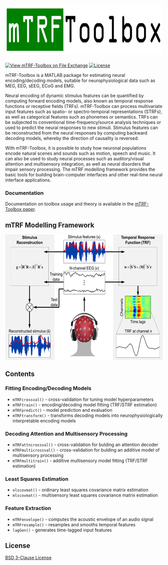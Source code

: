 # <img src="doc/mTRF-Toolbox_logo.png" height="160">

[![View mTRF-Toolbox on File Exchange](https://www.mathworks.com/matlabcentral/images/matlab-file-exchange.svg)](https://www.mathworks.com/matlabcentral/fileexchange/74260-mtrf-toolbox)
[![License](https://img.shields.io/badge/License-BSD%203--Clause-blue.svg)](https://opensource.org/licenses/BSD-3-Clause)

mTRF-Toolbox is a MATLAB package for estimating neural encoding/decoding models, suitable for neurophysiological data such as MEG, EEG, sEEG, ECoG and EMG.

Neural encoding of dynamic stimulus features can be quantified by computing forward encoding models, also known as temporal response functions or receptive fields (TRFs). mTRF-Toolbox can process multivariate input features such as spatio- or spectro-temporal representations (STRFs), as well as categorical features such as phonemes or semantics. TRFs can be subjected to conventional time-frequency/source analysis techniques or used to predict the neural responses to new stimuli. Stimulus features can be reconstructed from the neural responses by computing backward decoding models, whereby the direction of causality is reversed.

With mTRF-Toolbox, it is possible to study how neuronal populations encode natural scenes and sounds such as motion, speech and music. It can also be used to study neural processes such as auditory/visual attention and multisensory integration, as well as neural disorders that impair sensory processing. The mTRF modelling framework provides the basic tools for building brain-computer interfaces and other real-time neural interface applications.

### Documentation
Documentation on toolbox usage and theory is available in the [mTRF-Toolbox paper](http://mickcrosse.com/assets/pubs/Crosse_etal_FrontHumNeurosci_2016.pdf).

## mTRF Modelling Framework
<img src="doc/mTRF-Toolbox.png" height="400">

## Contents
### Fitting Encoding/Decoding Models
* `mTRFcrossval()` - cross-validation for tuning model hyperparameters
* `mTRFtrain()` - encoding/decoding model fitting (TRF/STRF estimation)
* `mTRFpredict()` - model prediction and evaluation
* `mTRFtransform()` - transforms decoding models into neurophysiologically interpretable encoding models
 
### Decoding Attention and Multisensory Processing
* `mTRFattncrossval()` - cross-validation for bulding an attention decoder
* `mTRFmulticrossval()` - cross-validation for bulding an additive model of multisensory processing
* `mTRFmultitrain()` - additive multisensory model fitting (TRF/STRF estimation)

### Least Squares Estimation
* `olscovmat()` - ordinary least squares covariance matrix estimation
* `mlscovmat()` - multisensory least squares covariance matrix estimation

### Feature Extraction
* `mTRFenvelope()` - computes the acoustic envelope of an audio signal
* `mTRFresample()` - resamples and smooths temporal features
* `lagGen()` - generates time-lagged input features

## License
[BSD 3-Clause License](LICENSE)
